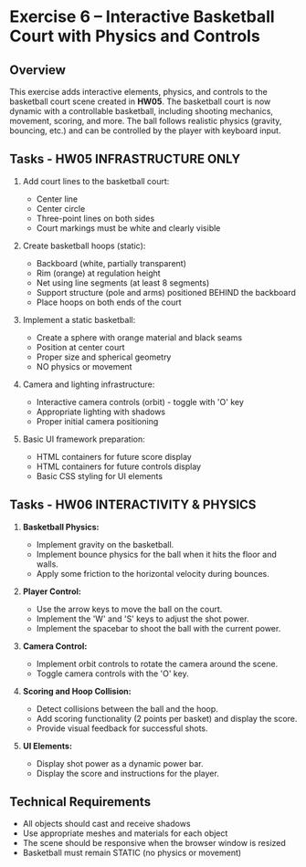 # Exercise 6 – Interactive Basketball Court with Physics and Controls

## Overview
This exercise adds interactive elements, physics, and controls to the basketball court scene created in **HW05**. The basketball court is now dynamic with a controllable basketball, including shooting mechanics, movement, scoring, and more. The ball follows realistic physics (gravity, bouncing, etc.) and can be controlled by the player with keyboard input.


## Tasks - HW05 INFRASTRUCTURE ONLY
1. Add court lines to the basketball court:
   - Center line
   - Center circle  
   - Three-point lines on both sides
   - Court markings must be white and clearly visible

2. Create basketball hoops (static):
   - Backboard (white, partially transparent)
   - Rim (orange) at regulation height
   - Net using line segments (at least 8 segments)
   - Support structure (pole and arms) positioned BEHIND the backboard
   - Place hoops on both ends of the court

3. Implement a static basketball:
   - Create a sphere with orange material and black seams
   - Position at center court
   - Proper size and spherical geometry
   - NO physics or movement

4. Camera and lighting infrastructure:
   - Interactive camera controls (orbit) - toggle with 'O' key
   - Appropriate lighting with shadows
   - Proper initial camera positioning

5. Basic UI framework preparation:
   - HTML containers for future score display
   - HTML containers for future controls display  
   - Basic CSS styling for UI elements

## Tasks - HW06 INTERACTIVITY & PHYSICS
1. **Basketball Physics:**
   - Implement gravity on the basketball.
   - Implement bounce physics for the ball when it hits the floor and walls.
   - Apply some friction to the horizontal velocity during bounces.

2. **Player Control:**
   - Use the arrow keys to move the ball on the court.
   - Implement the 'W' and 'S' keys to adjust the shot power.
   - Implement the spacebar to shoot the ball with the current power.

3. **Camera Control:**
   - Implement orbit controls to rotate the camera around the scene.
   - Toggle camera controls with the 'O' key.

4. **Scoring and Hoop Collision:**
   - Detect collisions between the ball and the hoop.
   - Add scoring functionality (2 points per basket) and display the score.
   - Provide visual feedback for successful shots.

5. **UI Elements:**
   - Display shot power as a dynamic power bar.
   - Display the score and instructions for the player.

## Technical Requirements
- All objects should cast and receive shadows
- Use appropriate meshes and materials for each object
- The scene should be responsive when the browser window is resized
- Basketball must remain STATIC (no physics or movement)